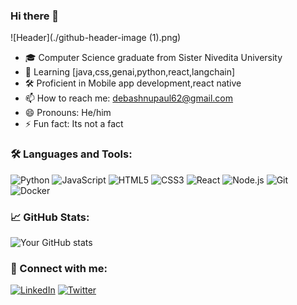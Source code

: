 ### Hi there 👋

![Header](./github-header-image (1).png)

- 🎓 Computer Science graduate from Sister Nivedita University
- 🌱 Learning [java,css,genai,python,react,langchain]
- 🛠 Proficient in Mobile app development,react native
- 📫 How to reach me: debashnupaul62@gmail.com
- 😄 Pronouns: He/him
- ⚡ Fun fact: Its not a fact 

### 🛠 Languages and Tools:

![Python](https://img.shields.io/badge/-Python-000?&logo=Python)
![JavaScript](https://img.shields.io/badge/-JavaScript-000?&logo=JavaScript)
![HTML5](https://img.shields.io/badge/-HTML5-000?&logo=HTML5)
![CSS3](https://img.shields.io/badge/-CSS3-000?&logo=CSS3&logoColor=1572B6)
![React](https://img.shields.io/badge/-React-000?&logo=React)
![Node.js](https://img.shields.io/badge/-Node.js-000?&logo=node.js)
![Git](https://img.shields.io/badge/-Git-000?&logo=git)
![Docker](https://img.shields.io/badge/-Docker-000?&logo=Docker)

### 📈 GitHub Stats:

![Your GitHub stats](https://github-readme-stats.vercel.app/api?username=Debashnu&show_icons=true&theme=radical)

### 🔗 Connect with me:

[![LinkedIn](https://img.shields.io/badge/-LinkedIn-000?&logo=LinkedIn)](www.linkedin.com/in/debashnu-paul-2046a2316)
[![Twitter](https://img.shields.io/badge/-Twitter-000?&logo=Twitter)](https://x.com/DevDebashnu)

